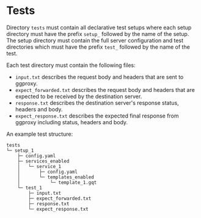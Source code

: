 # Tests

Directory `tests` must contain all declarative test setups where each setup directory must have the prefix `setup_` followed by the name of the setup.
The setup directory must contain the full server configuration and test directories which must have the prefix `test_` followed by the name of the test.

Each test directory must contain the following files:

- `input.txt` describes the request body and headers that are sent to ggproxy.
- `expect_forwarded.txt` describes the request body and headers that are expected to be received by the destination server.
- `response.txt` describes the destination server's response status, headers and body.
- `expect_response.txt` describes the expected final response from ggproxy including status, headers and body.

An example test structure:

```
tests
└─ setup_1
    ├─ config.yaml
    ├─ services_enabled
    │   └─ service_1
    │       ├─ config.yaml
    │       └─ templates_enabled
    │           └─ template_1.gqt
    └─ test_1
        ├─ input.txt
        ├─ expect_forwarded.txt
        ├─ response.txt
        └─ expect_response.txt
```